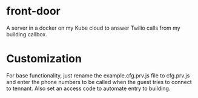 # front-door
A server in a docker on my Kube cloud to answer Twilio calls from my building callbox.

# Customization
For base functionality, just rename the example.cfg.prv.js file to cfg.prv.js and enter the phone numbers to be called when the guest tries to connect to tennant. Also set an access code to automate entry to building.


